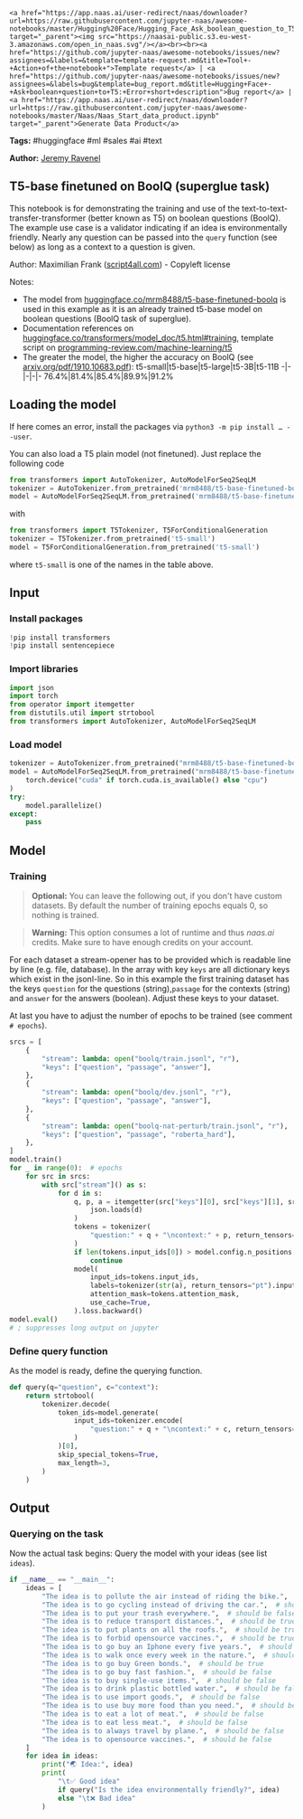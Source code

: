     <a href="https://app.naas.ai/user-redirect/naas/downloader?url=https://raw.githubusercontent.com/jupyter-naas/awesome-notebooks/master/Hugging%20Face/Hugging_Face_Ask_boolean_question_to_T5.ipynb" target="_parent"><img src="https://naasai-public.s3.eu-west-3.amazonaws.com/open_in_naas.svg"/></a><br><br><a href="https://github.com/jupyter-naas/awesome-notebooks/issues/new?assignees=&labels=&template=template-request.md&title=Tool+-+Action+of+the+notebook+">Template request</a> | <a href="https://github.com/jupyter-naas/awesome-notebooks/issues/new?assignees=&labels=bug&template=bug_report.md&title=Hugging+Face+-+Ask+boolean+question+to+T5:+Error+short+description">Bug report</a> | <a href="https://app.naas.ai/user-redirect/naas/downloader?url=https://raw.githubusercontent.com/jupyter-naas/awesome-notebooks/master/Naas/Naas_Start_data_product.ipynb" target="_parent">Generate Data Product</a>

**Tags:** #huggingface #ml #sales #ai #text

**Author:** [Jeremy Ravenel](https://www.linkedin.com/in/ACoAAAJHE7sB5OxuKHuzguZ9L6lfDHqw--cdnJg/)

## T5-base finetuned on BoolQ (superglue task)
This notebook is for demonstrating the training and use of the text-to-text-transfer-transformer (better known as T5) on boolean questions (BoolQ). The example use case is a validator indicating if an idea is environmentally friendly. Nearly any question can be passed into the `query` function (see below) as long as a context to a question is given.

Author: Maximilian Frank ([script4all.com](//script4all.com)) - Copyleft license

Notes:
- The model from [huggingface.co/mrm8488/t5-base-finetuned-boolq](//huggingface.co/mrm8488/t5-base-finetuned-boolq) is used in this example as it is an already trained t5-base model on boolean questions (BoolQ task of superglue).
- Documentation references on [huggingface.co/transformers/model_doc/t5.html#training](//huggingface.co/transformers/model_doc/t5.html#training), template script on [programming-review.com/machine-learning/t5](//programming-review.com/machine-learning/t5)
- The greater the model, the higher the accuracy on BoolQ (see [arxiv.org/pdf/1910.10683.pdf](//arxiv.org/pdf/1910.10683.pdf)):
    t5-small|t5-base|t5-large|t5-3B|t5-11B
    -|-|-|-|-
    76.4%|81.4%|85.4%|89.9%|91.2%

## Loading the model
If here comes an error, install the packages via `python3 -m pip install … --user`.

You can also load a T5 plain model (not finetuned). Just replace the following code
```python
from transformers import AutoTokenizer, AutoModelForSeq2SeqLM
tokenizer = AutoTokenizer.from_pretrained('mrm8488/t5-base-finetuned-boolq')
model = AutoModelForSeq2SeqLM.from_pretrained('mrm8488/t5-base-finetuned-boolq')…
```
with
```python
from transformers import T5Tokenizer, T5ForConditionalGeneration
tokenizer = T5Tokenizer.from_pretrained('t5-small')
model = T5ForConditionalGeneration.from_pretrained('t5-small')
```
where `t5-small` is one of the names in the table above.

## Input

### Install packages


```python
!pip install transformers
!pip install sentencepiece
```

### Import libraries


```python
import json
import torch
from operator import itemgetter
from distutils.util import strtobool
from transformers import AutoTokenizer, AutoModelForSeq2SeqLM
```

### Load model


```python
tokenizer = AutoTokenizer.from_pretrained("mrm8488/t5-base-finetuned-boolq")
model = AutoModelForSeq2SeqLM.from_pretrained("mrm8488/t5-base-finetuned-boolq").to(
    torch.device("cuda" if torch.cuda.is_available() else "cpu")
)
try:
    model.parallelize()
except:
    pass
```

## Model

### Training
> **Optional:** You can leave the following out, if you don't have custom datasets. By default the number of training epochs equals 0, so nothing is trained.

> **Warning:** This option consumes a lot of runtime and thus *naas.ai* credits. Make sure to have enough credits on your account.

For each dataset a stream-opener has to be provided which is readable line by line (e.g. file, database). In the array with key `keys` are all dictionary keys which exist in the jsonl-line. So in this example the first training dataset has the keys `question` for the questions (string),`passage` for the contexts (string) and `answer` for the answers (boolean). Adjust these keys to your dataset.

At last you have to adjust the number of epochs to be trained (see comment `# epochs`).


```python
srcs = [
    {
        "stream": lambda: open("boolq/train.jsonl", "r"),
        "keys": ["question", "passage", "answer"],
    },
    {
        "stream": lambda: open("boolq/dev.jsonl", "r"),
        "keys": ["question", "passage", "answer"],
    },
    {
        "stream": lambda: open("boolq-nat-perturb/train.jsonl", "r"),
        "keys": ["question", "passage", "roberta_hard"],
    },
]
model.train()
for _ in range(0):  # epochs
    for src in srcs:
        with src["stream"]() as s:
            for d in s:
                q, p, a = itemgetter(src["keys"][0], src["keys"][1], src["keys"][2])(
                    json.loads(d)
                )
                tokens = tokenizer(
                    "question:" + q + "\ncontext:" + p, return_tensors="pt"
                )
                if len(tokens.input_ids[0]) > model.config.n_positions:
                    continue
                model(
                    input_ids=tokens.input_ids,
                    labels=tokenizer(str(a), return_tensors="pt").input_ids,
                    attention_mask=tokens.attention_mask,
                    use_cache=True,
                ).loss.backward()
model.eval()
# ; suppresses long output on jupyter
```

### Define query function
As the model is ready, define the querying function.


```python
def query(q="question", c="context"):
    return strtobool(
        tokenizer.decode(
            token_ids=model.generate(
                input_ids=tokenizer.encode(
                    "question:" + q + "\ncontext:" + c, return_tensors="pt"
                )
            )[0],
            skip_special_tokens=True,
            max_length=3,
        )
    )
```

## Output

### Querying on the task
Now the actual task begins: Query the model with your ideas (see list `ideas`).


```python
if __name__ == "__main__":
    ideas = [
        "The idea is to pollute the air instead of riding the bike.",  # should be false
        "The idea is to go cycling instead of driving the car.",  # should be true
        "The idea is to put your trash everywhere.",  # should be false
        "The idea is to reduce transport distances.",  # should be true
        "The idea is to put plants on all the roofs.",  # should be true
        "The idea is to forbid opensource vaccines.",  # should be true
        "The idea is to go buy an Iphone every five years.",  # should be false
        "The idea is to walk once every week in the nature.",  # should be true
        "The idea is to go buy Green bonds.",  # should be true
        "The idea is to go buy fast fashion.",  # should be false
        "The idea is to buy single-use items.",  # should be false
        "The idea is to drink plastic bottled water.",  # should be false
        "The idea is to use import goods.",  # should be false
        "The idea is to use buy more food than you need.",  # should be false
        "The idea is to eat a lot of meat.",  # should be false
        "The idea is to eat less meat.",  # should be false
        "The idea is to always travel by plane.",  # should be false
        "The idea is to opensource vaccines.",  # should be false
    ]
    for idea in ideas:
        print("🌏 Idea:", idea)
        print(
            "\t✅ Good idea"
            if query("Is the idea environmentally friendly?", idea)
            else "\t❌ Bad idea"
        )
```
